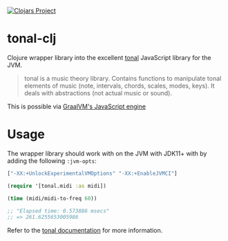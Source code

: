 [![Clojars Project](https://img.shields.io/clojars/v/wavejumper/tonal.svg)](https://clojars.org/wavejumper/tonal)

# tonal-clj

Clojure wrapper library into the excellent [tonal](https://github.com/tonaljs/tonal) JavaScript library for the JVM.

> tonal is a music theory library. Contains functions to manipulate tonal elements of music (note, intervals, chords, scales, modes, keys). It deals with abstractions (not actual music or sound).

This is possible via [GraalVM's JavaScript engine](https://medium.com/graalvm/graalvms-javascript-engine-on-jdk11-with-high-performance-3e79f968a819)

# Usage



The wrapper library should work with on the JVM with JDK11+ with by adding the following `:jvm-opts`:

```clojure
["-XX:+UnlockExperimentalVMOptions" "-XX:+EnableJVMCI"]
```

```clojure
(require '[tonal.midi :as midi])

(time (midi/midi-to-freq 60))

;; "Elapsed time: 0.573886 msecs"
;; => 261.6255653005986

```


Refer to the [tonal documentation](https://github.com/tonaljs/tonal#documentation) for more information.
